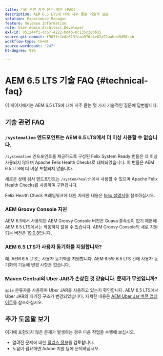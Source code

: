 ```yaml
---
title: 기술 관련 자주 묻는 질문 (FAQ)
description: AEM 6.5 LTS에 대해 자주 묻는 기술적 질문
solution: Experience Manager
feature: Release Information
role: User,Admin,Architect,Developer
exl-id: 051244f1-cc67-4222-bd45-0c135c28bb15
source-git-commit: f983fc1edc613feaa070c4e82a92aabab9d50cbb
workflow-type: tm+mt
source-wordcount: '247'
ht-degree: 99%

---
```


# AEM 6.5 LTS 기술 FAQ {#technical-faq}

이 페이지에서는 AEM 6.5 LTS에 대해 자주 묻는 몇 가지 기술적인 질문에 답변합니다.

## 기술 관련 FAQ

### `/systemalive` 엔드포인트는 AEM 6.5 LTS에서 더 이상 사용할 수 없습니다.

`/systemalive` 엔드포인트를 제공하도록 구성된 Felix System Ready 번들은 더 이상 사용되지 않으며 Apache Felix Health Checks로 대체되었습니다. 이 번들은 AEM 6.5 LTS에 더 이상 포함되지 않습니다.

새로운 상태 검사 엔드포인트는 `/system/health`에서 사용할 수 있으며 Apache Felix Health Checks를 사용하여 구현됩니다.

Felix Health Check 프레임워크에 대한 자세한 내용은 [felix 설명서](https://github.com/apache/felix-dev/blob/master/healthcheck/README.md)를 참조하십시오.

### AEM Groovy Console 지원

AEM 6.5에서 사용되던 AEM Groovy Console 버전은 Guava 종속성이 없기 때문에 AEM 6.5 LTS에서는 작동하지 않을 수 있습니다. AEM Groovy Console의 새로 지원되는 버전은 [19.0.8](https://github.com/orbinson/aem-groovy-console/releases/download/19.0.8/aem-groovy-console-all-19.0.8.zip)입니다.

### AEM 6.5 LTS가 사용자 동기화를 지원합니까?

예. AEM 6.5 LTS는 사용자 동기화를 지원합니다. AEM 6.5와 6.5 LTS 간에 사용자 동기화의 기능에 변경 사항은 없습니다.

### Maven Central의 Uber JAR가 손상된 것 같습니다. 문제가 무엇입니까?

`apis` 분류자를 사용하여 Uber JAR를 사용하고 있는지 확인합니다. AEM 6.5 LTS에서 Uber JAR의 패키징 구조가 변경되었습니다. 자세한 내용은 [AEM Uber Jar 버전 업데이트](/help/sites-deploying/upgrading-code-and-customizations.md#update-the-aem-uber-jar-version)를 참조하십시오.

## 추가 도움말 보기

여기에 포함되지 않은 문제가 발생하는 경우 다음 작업을 수행해 보십시오.
* 알려진 문제에 대한 [릴리스 정보](/help/release-notes/release-notes.md)를 검토합니다.
* 도움이 필요하면 Adobe 지원 팀에 문의하십시오.
